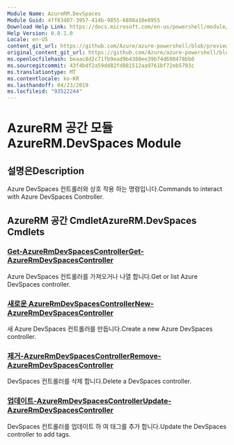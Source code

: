 ```yaml
---
Module Name: AzureRM.DevSpaces
Module Guid: 4ff83407-3957-414b-9855-6808a10e8955
Download Help Link: https://docs.microsoft.com/en-us/powershell/module/azurerm.devspaces
Help Version: 0.0.1.0
Locale: en-US
content_git_url: https://github.com/Azure/azure-powershell/blob/preview/src/ResourceManager/DevSpaces/Commands.DevSpaces/help/AzureRM.DevSpaces.md
original_content_git_url: https://github.com/Azure/azure-powershell/blob/preview/src/ResourceManager/DevSpaces/Commands.DevSpaces/help/AzureRM.DevSpaces.md
ms.openlocfilehash: beaac8d2c71fb9ead9b4380ee39b74d698478bb0
ms.sourcegitcommit: 43f4bdf2a59dd82fd881512aa9761bf72eb5703c
ms.translationtype: MT
ms.contentlocale: ko-KR
ms.lasthandoff: 04/23/2019
ms.locfileid: "93522244"
---
```

# <span data-ttu-id="8aae4-101">AzureRM 공간 모듈</span><span class="sxs-lookup"><span data-stu-id="8aae4-101">AzureRM.DevSpaces Module</span></span>
## <span data-ttu-id="8aae4-102">설명은</span><span class="sxs-lookup"><span data-stu-id="8aae4-102">Description</span></span>
<span data-ttu-id="8aae4-103">Azure DevSpaces 컨트롤러와 상호 작용 하는 명령입니다.</span><span class="sxs-lookup"><span data-stu-id="8aae4-103">Commands to interact with Azure DevSpaces Controller.</span></span>

## <span data-ttu-id="8aae4-104">AzureRM 공간 Cmdlet</span><span class="sxs-lookup"><span data-stu-id="8aae4-104">AzureRM.DevSpaces Cmdlets</span></span>
### [<span data-ttu-id="8aae4-105">Get-AzureRmDevSpacesController</span><span class="sxs-lookup"><span data-stu-id="8aae4-105">Get-AzureRmDevSpacesController</span></span>](Get-AzureRmDevSpacesController.md)
<span data-ttu-id="8aae4-106">Azure DevSpaces 컨트롤러를 가져오거나 나열 합니다.</span><span class="sxs-lookup"><span data-stu-id="8aae4-106">Get or list Azure DevSpaces controller.</span></span>

### [<span data-ttu-id="8aae4-107">새로운 AzureRmDevSpacesController</span><span class="sxs-lookup"><span data-stu-id="8aae4-107">New-AzureRmDevSpacesController</span></span>](New-AzureRmDevSpacesController.md)
<span data-ttu-id="8aae4-108">새 Azure DevSpaces 컨트롤러를 만듭니다.</span><span class="sxs-lookup"><span data-stu-id="8aae4-108">Create a new Azure DevSpaces controller.</span></span>

### [<span data-ttu-id="8aae4-109">제거-AzureRmDevSpacesController</span><span class="sxs-lookup"><span data-stu-id="8aae4-109">Remove-AzureRmDevSpacesController</span></span>](Remove-AzureRmDevSpacesController.md)
<span data-ttu-id="8aae4-110">DevSpaces 컨트롤러를 삭제 합니다.</span><span class="sxs-lookup"><span data-stu-id="8aae4-110">Delete a DevSpaces controller.</span></span>

### [<span data-ttu-id="8aae4-111">업데이트-AzureRmDevSpacesController</span><span class="sxs-lookup"><span data-stu-id="8aae4-111">Update-AzureRmDevSpacesController</span></span>](Update-AzureRmDevSpacesController.md)
<span data-ttu-id="8aae4-112">DevSpaces 컨트롤러를 업데이트 하 여 태그를 추가 합니다.</span><span class="sxs-lookup"><span data-stu-id="8aae4-112">Update the DevSpaces controller to add tags.</span></span> 

